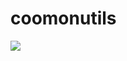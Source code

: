 # coomonutils
[![](https://jitpack.io/v/commonvideo/coomonutils.svg)](https://jitpack.io/#commonvideo/coomonutils)
